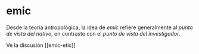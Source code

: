 # emic
Desde la teoría antropológica, la idea de *emic* refiere generalmente al *punto de vista del nativo*, en contraste con el *punto de vista del investigador*.

Ve la discusión [[emic-etic]]
